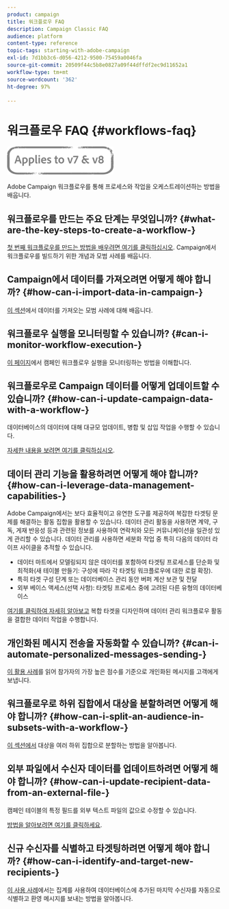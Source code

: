 ```yaml
---
product: campaign
title: 워크플로우 FAQ
description: Campaign Classic FAQ
audience: platform
content-type: reference
topic-tags: starting-with-adobe-campaign
exl-id: 7d1bb3c6-d056-4212-9500-75459a0046fa
source-git-commit: 20509f44c5b8e0827a09f44dffdf2ec9d11652a1
workflow-type: tm+mt
source-wordcount: '362'
ht-degree: 97%

---
```


# 워크플로우 FAQ {#workflows-faq}

![](../../assets/common.svg)

Adobe Campaign 워크플로우를 통해 프로세스와 작업을 오케스트레이션하는 방법을 배웁니다.

## 워크플로우를 만드는 주요 단계는 무엇입니까? {#what-are-the-key-steps-to-create-a-workflow-}

[첫 번째 워크플로우를 만드는 방법을 배우려면 여기를 클릭하십시오](../../workflow/using/building-a-workflow.md). Campaign에서 워크플로우를 빌드하기 위한 개념과 모범 사례를 배웁니다.

## Campaign에서 데이터를 가져오려면 어떻게 해야 합니까? {#how-can-i-import-data-in-campaign-}

[이 섹션](../../platform/using/import-export-best-practices.md)에서 데이터를 가져오는 모범 사례에 대해 배웁니다.

## 워크플로우 실행을 모니터링할 수 있습니까? {#can-i-monitor-workflow-execution-}

[이 페이지](../../workflow/using/starting-a-workflow.md)에서 캠페인 워크플로우 실행을 모니터링하는 방법을 이해합니다.

## 워크플로우로 Campaign 데이터를 어떻게 업데이트할 수 있습니까? {#how-can-i-update-campaign-data-with-a-workflow-}

데이터베이스의 데이터에 대해 대규모 업데이트, 병합 및 삽입 작업을 수행할 수 있습니다.

[자세한 내용을 보려면 여기를 클릭하십시오](../../workflow/using/update-data.md).

## 데이터 관리 기능을 활용하려면 어떻게 해야 합니까? {#how-can-i-leverage-data-management-capabilities-}

Adobe Campaign에서는 보다 효율적이고 유연한 도구를 제공하여 복잡한 타겟팅 문제를 해결하는 활동 집합을 활용할 수 있습니다. 데이터 관리 활동을 사용하면 계약, 구독, 게재 반응성 등과 관련된 정보를 사용하여 연락처와 모든 커뮤니케이션을 일관성 있게 관리할 수 있습니다. 데이터 관리를 사용하면 세분화 작업 중 특히 다음의 데이터 라이프 사이클을 추적할 수 있습니다.

* 데이터 마트에서 모델링되지 않은 데이터를 포함하여 타겟팅 프로세스를 단순화 및 최적화(새 테이블 만들기: 구성에 따라 각 타겟팅 워크플로우에 대한 로컬 확장).
* 특히 타겟 구성 단계 또는 데이터베이스 관리 동안 버퍼 계산 보관 및 전달
* 외부 베이스 액세스(선택 사항): 타겟팅 프로세스 중에 고려된 다른 유형의 데이터베이스

[여기를 클릭하여 자세히 알아보고](../../workflow/using/targeting-data.md#data-management) 복합 타겟을 디자인하며 데이터 관리 워크플로우 활동을 결합한 데이터 작업을 수행합니다.

## 개인화된 메시지 전송을 자동화할 수 있습니까? {#can-i-automate-personalized-messages-sending-}

[이 활용 사례](../../workflow/using/enriching-data.md)를 읽어 참가자의 가장 높은 점수를 기준으로 개인화된 메시지를 고객에게 보냅니다.

## 워크플로우로 하위 집합에서 대상을 분할하려면 어떻게 해야 합니까? {#how-can-i-split-an-audience-in-subsets-with-a-workflow-}

[이 섹션에서](../../workflow/using/split.md) 대상을 여러 하위 집합으로 분할하는 방법을 알아봅니다.

## 외부 파일에서 수신자 데이터를 업데이트하려면 어떻게 해야 합니까? {#how-can-i-update-recipient-data-from-an-external-file-}

캠페인 테이블의 특정 필드를 외부 텍스트 파일의 값으로 수정할 수 있습니다.

[방법을 알아보려면 여기를 클릭하세요](../../platform/using/import-operations-samples.md#example--enrich-the-values-with-those-of-an-external-file).

## 신규 수신자를 식별하고 타겟팅하려면 어떻게 해야 합니까? {#how-can-i-identify-and-target-new-recipients-}

[이 사용 사례](../../workflow/using/using-aggregates.md)에서는 집계를 사용하여 데이터베이스에 추가된 마지막 수신자를 자동으로 식별하고 환영 메시지를 보내는 방법을 알아봅니다.
